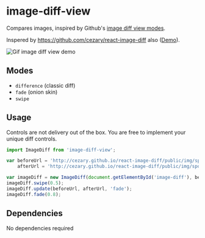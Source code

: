 # image-diff-view
Compares images, inspired by Github's [image diff view modes](https://github.com/blog/817-behold-image-view-modes).

Inspered by https://github.com/cezary/react-image-diff also ([Demo](http://cezary.github.io/react-image-diff/)).

![Gif image diff view demo](https://github.com/cezary/react-image-diff/blob/master/public/img/demo-swipe.gif)

## Modes
* `difference` (classic diff)
* `fade` (onion skin)
* `swipe`

## Usage
Controls are not delivery out of the box.
You are free to implement your unique diff controls.

```js
import ImageDiff from 'image-diff-view';

var beforeUrl = 'http://cezary.github.io/react-image-diff/public/img/spot-the-difference-a.jpg',
    afterUrl = 'http://cezary.github.io/react-image-diff/public/img/spot-the-difference-b.jpg';

var imageDiff = new ImageDiff(document.getElementById('image-diff'), beforeUrl, afterUrl, 'swipe');
imageDiff.swipe(0.5);
imageDiff.update(beforeUrl, afterUrl, 'fade');
imageDiff.fade(0.8);
```

## Dependencies
No dependencies required
